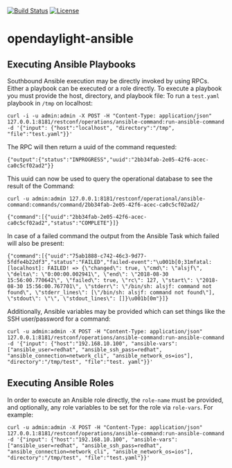 [![Build Status](https://travis-ci.org/shague/opendaylight-ansible.svg?branch=master)](https://travis-ci.org/shague/opendaylight-ansible)
[![License](https://img.shields.io/badge/License-EPL%201.0-blue.svg)](https://opensource.org/licenses/EPL-1.0)

# opendaylight-ansible

## Executing Ansible Playbooks

Southbound Ansible execution may be directly invoked by using RPCs. Either a playbook can be executed or
a role directly. To execute a playbook you must provide the host, directory, and playbook file:
To run a `test.yaml` playbook in `/tmp` on localhost:

`curl -i -u admin:admin -X POST -H "Content-Type: application/json" 127.0.0.1:8181/restconf/operations/ansible-command:run-ansible-command -d '{"input": {"host":"localhost", "directory":"/tmp", "file":"test.yaml"}}'`

The RPC will then return a uuid of the command requested:

`{"output":{"status":"INPROGRESS","uuid":"2bb34fab-2e05-42f6-acec-ca0c5cf02ad2"}}`

This uuid can now be used to query the operational database to see the result of the Command:

`curl -u admin:admin 127.0.0.1:8181/restconf/operational/ansible-command:commands/command/2bb34fab-2e05-42f6-acec-ca0c5cf02ad2/`

`{"command":[{"uuid":"2bb34fab-2e05-42f6-acec-ca0c5cf02ad2","status":"COMPLETE"}]}`

In case of a failed command the output from the Ansible Task which failed will also be present:

`{"command":[{"uuid":"75ab1888-c742-46c3-9d77-5fdfe4b22df3","status":"FAILED","failed-event":"\u001b[0;31mfatal: [localhost]: FAILED! => {\"changed\": true, \"cmd\": \"alsjf\", \"delta\": \"0:00:00.002941\", \"end\": \"2018-08-30 15:56:00.770642\", \"failed\": true, \"rc\": 127, \"start\": \"2018-08-30 15:56:00.767701\", \"stderr\": \"/bin/sh: alsjf: command not found\", \"stderr_lines\": [\"/bin/sh: alsjf: command not found\"], \"stdout\": \"\", \"stdout_lines\": []}\u001b[0m"}]}`

Additionally, Ansible variables may be provided which can set things like the SSH user/password for a command:

`curl -u admin:admin -X POST -H "Content-Type: application/json" 127.0.0.1:8181/restconf/operations/ansible-command:run-ansible-command -d '{"input": {"host":"192.168.10.100", "ansible-vars": ["ansible_user=redhat", "ansible_ssh_pass=redhat", "ansible_connection=network_cli", "ansible_network_os=ios"], "directory":"/tmp/test", "file":"test.
 yaml"}}'`
 
 ## Executing Ansible Roles
 
 In order to execute an Ansible role directly, the `role-name` must be provided, and optionally, any role variables
 to be set for the role via `role-vars`. For example:
 
`curl -u admin:admin -X POST -H "Content-Type: application/json" 127.0.0.1:8181/restconf/operations/ansible-command:run-ansible-command -d '{"input": {"host":"192.168.10.100", "ansible-vars": ["ansible_user=redhat", "ansible_ssh_pass=redhat", "ansible_connection=network_cli", "ansible_network_os=ios"], "directory":"/tmp/test", "file":"test.yaml"}}'`
